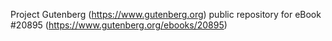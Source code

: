 Project Gutenberg (https://www.gutenberg.org) public repository for eBook #20895 (https://www.gutenberg.org/ebooks/20895)
